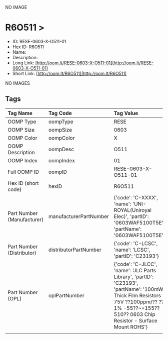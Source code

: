 


  
NO IMAGE  
# R6O511 > 

- ID: RESE-0603-X-O511-01
- Hex ID: R6O511
- Name: 
- Description: 
- Long Link: [http://oom.lt/RESE-0603-X-O511-01](http://oom.lt/RESE-0603-X-O511-01)
- Short Link: [http://oom.lt/R6O511](http://oom.lt/R6O511)
  
NO IMAGES  
## Tags
  

|Tag Name|Tag Code|Tag Value|
| :--- | :--- | :--- |
|OOMP Type|oompType|RESE|
|OOMP Size|oompSize|0603|
|OOMP Color|oompColor|X|
|OOMP Description|oompDesc|O511|
|OOMP Index|oompIndex|01|
|Full OOMP ID|oompID|RESE-0603-X-O511-01|
|Hex ID (short code)|hexID|R6O511|
|Part Number (Manufacturer)|manufacturerPartNumber|{'code': 'C-XXXX', 'name': 'UNI-ROYAL(Uniroyal Elec)', 'partID': '0603WAF5100T5E', 'partName': '0603WAF5100T5E'}|
|Part Number (Distributor)|distributorPartNumber|{'code': 'C-LCSC', 'name': 'LCSC', 'partID': 'C23193'}|
|Part Number (OPL)|oplPartNumber|{'code': 'C-JLCC', 'name': 'JLC Parts Library', 'partID': 'C23193', 'partName': '100mW Thick Film Resistors 75V ??100ppm/?? ??1% -55??~+155?? 510?? 0603  Chip Resistor - Surface Mount ROHS'}|
||||
